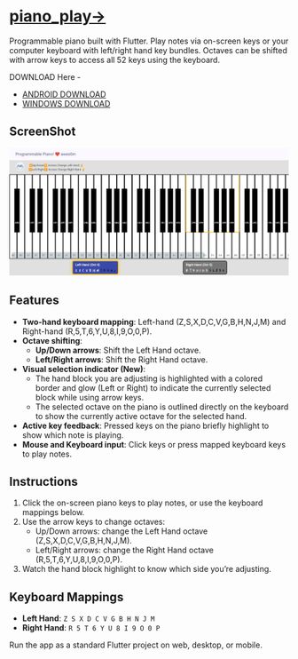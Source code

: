 # [piano_play→](https://awes0m.github.io/ppiano/)

Programmable piano built with Flutter. Play notes via on-screen keys or your computer keyboard with left/right hand key bundles. Octaves can be shifted with arrow keys to access all 52 keys using the keyboard.

DOWNLOAD Here -

* [ANDROID DOWNLOAD](https://github.com/awes0m/ppiano/blob/main/piano_play/Built/app-release.apk)
* [WINDOWS DOWNLOAD](https://github.com/awes0m/pyiano/raw/main/Pyiano__%20The_Python_Piano_Windows_x86x64.zip)

## ScreenShot

![Pyano Screenshot](ppiano.jpg "Optional title text")

## Features

- **Two-hand keyboard mapping**: Left-hand (Z,S,X,D,C,V,G,B,H,N,J,M) and Right-hand (R,5,T,6,Y,U,8,I,9,O,0,P).
- **Octave shifting**:
  - **Up/Down arrows**: Shift the Left Hand octave.
  - **Left/Right arrows**: Shift the Right Hand octave.
- **Visual selection indicator (New)**:
  - The hand block you are adjusting is highlighted with a colored border and glow (Left or Right) to indicate the currently selected block while using arrow keys.
  - The selected octave on the piano is outlined directly on the keyboard to show the currently active octave for the selected hand.
- **Active key feedback**: Pressed keys on the piano briefly highlight to show which note is playing.
- **Mouse and Keyboard input**: Click keys or press mapped keyboard keys to play notes.

## Instructions

1. Click the on-screen piano keys to play notes, or use the keyboard mappings below.
2. Use the arrow keys to change octaves:
   - Up/Down arrows: change the Left Hand octave (Z,S,X,D,C,V,G,B,H,N,J,M).
   - Left/Right arrows: change the Right Hand octave (R,5,T,6,Y,U,8,I,9,O,0,P).
3. Watch the hand block highlight to know which side you’re adjusting.

## Keyboard Mappings

- **Left Hand**: `Z S X D C V G B H N J M`
- **Right Hand**: `R 5 T 6 Y U 8 I 9 O 0 P`

Run the app as a standard Flutter project on web, desktop, or mobile.
